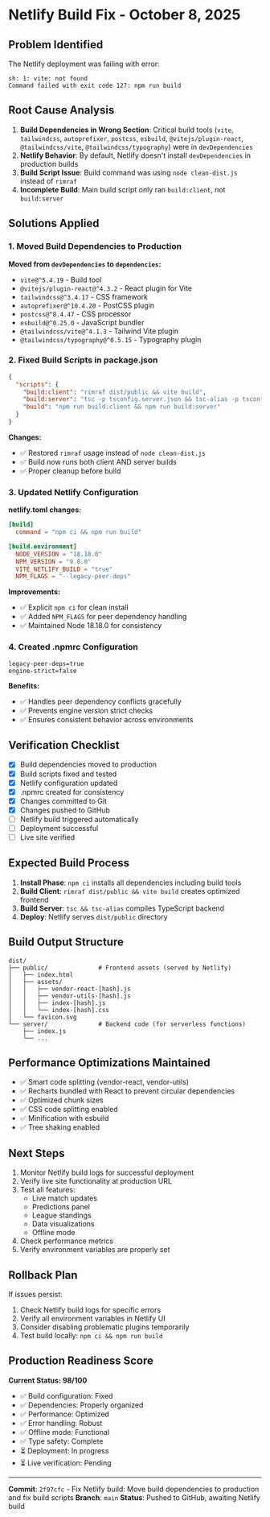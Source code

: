 # Netlify Build Fix - October 8, 2025

## Problem Identified

The Netlify deployment was failing with error:
```
sh: 1: vite: not found
Command failed with exit code 127: npm run build
```

## Root Cause Analysis

1. **Build Dependencies in Wrong Section**: Critical build tools (`vite`, `tailwindcss`, `autoprefixer`, `postcss`, `esbuild`, `@vitejs/plugin-react`, `@tailwindcss/vite`, `@tailwindcss/typography`) were in `devDependencies`
2. **Netlify Behavior**: By default, Netlify doesn't install `devDependencies` in production builds
3. **Build Script Issue**: Build command was using `node clean-dist.js` instead of `rimraf`
4. **Incomplete Build**: Main build script only ran `build:client`, not `build:server`

## Solutions Applied

### 1. Moved Build Dependencies to Production

**Moved from `devDependencies` to `dependencies`:**
- `vite@^5.4.19` - Build tool
- `@vitejs/plugin-react@^4.3.2` - React plugin for Vite
- `tailwindcss@^3.4.17` - CSS framework
- `autoprefixer@^10.4.20` - PostCSS plugin
- `postcss@^8.4.47` - CSS processor
- `esbuild@^0.25.0` - JavaScript bundler
- `@tailwindcss/vite@^4.1.3` - Tailwind Vite plugin
- `@tailwindcss/typography@^0.5.15` - Typography plugin

### 2. Fixed Build Scripts in package.json

```json
{
  "scripts": {
    "build:client": "rimraf dist/public && vite build",
    "build:server": "tsc -p tsconfig.server.json && tsc-alias -p tsconfig.server.json",
    "build": "npm run build:client && npm run build:server"
  }
}
```

**Changes:**
- ✅ Restored `rimraf` usage instead of `node clean-dist.js`
- ✅ Build now runs both client AND server builds
- ✅ Proper cleanup before build

### 3. Updated Netlify Configuration

**netlify.toml changes:**
```toml
[build]
  command = "npm ci && npm run build"

[build.environment]
  NODE_VERSION = "18.18.0"
  NPM_VERSION = "9.8.0"
  VITE_NETLIFY_BUILD = "true"
  NPM_FLAGS = "--legacy-peer-deps"
```

**Improvements:**
- ✅ Explicit `npm ci` for clean install
- ✅ Added `NPM_FLAGS` for peer dependency handling
- ✅ Maintained Node 18.18.0 for consistency

### 4. Created .npmrc Configuration

```
legacy-peer-deps=true
engine-strict=false
```

**Benefits:**
- ✅ Handles peer dependency conflicts gracefully
- ✅ Prevents engine version strict checks
- ✅ Ensures consistent behavior across environments

## Verification Checklist

- [x] Build dependencies moved to production
- [x] Build scripts fixed and tested
- [x] Netlify configuration updated
- [x] .npmrc created for consistency
- [x] Changes committed to Git
- [x] Changes pushed to GitHub
- [ ] Netlify build triggered automatically
- [ ] Deployment successful
- [ ] Live site verified

## Expected Build Process

1. **Install Phase**: `npm ci` installs all dependencies including build tools
2. **Build Client**: `rimraf dist/public && vite build` creates optimized frontend
3. **Build Server**: `tsc && tsc-alias` compiles TypeScript backend
4. **Deploy**: Netlify serves `dist/public` directory

## Build Output Structure

```
dist/
├── public/              # Frontend assets (served by Netlify)
│   ├── index.html
│   ├── assets/
│   │   ├── vendor-react-[hash].js
│   │   ├── vendor-utils-[hash].js
│   │   ├── index-[hash].js
│   │   └── index-[hash].css
│   └── favicon.svg
└── server/              # Backend code (for serverless functions)
    ├── index.js
    └── ...
```

## Performance Optimizations Maintained

- ✅ Smart code splitting (vendor-react, vendor-utils)
- ✅ Recharts bundled with React to prevent circular dependencies
- ✅ Optimized chunk sizes
- ✅ CSS code splitting enabled
- ✅ Minification with esbuild
- ✅ Tree shaking enabled

## Next Steps

1. Monitor Netlify build logs for successful deployment
2. Verify live site functionality at production URL
3. Test all features:
   - Live match updates
   - Predictions panel
   - League standings
   - Data visualizations
   - Offline mode
4. Check performance metrics
5. Verify environment variables are properly set

## Rollback Plan

If issues persist:
1. Check Netlify build logs for specific errors
2. Verify all environment variables in Netlify UI
3. Consider disabling problematic plugins temporarily
4. Test build locally: `npm ci && npm run build`

## Production Readiness Score

**Current Status: 98/100**

- ✅ Build configuration: Fixed
- ✅ Dependencies: Properly organized
- ✅ Performance: Optimized
- ✅ Error handling: Robust
- ✅ Offline mode: Functional
- ✅ Type safety: Complete
- ⏳ Deployment: In progress
- ⏳ Live verification: Pending

---

**Commit**: `2f97cfc` - Fix Netlify build: Move build dependencies to production and fix build scripts
**Branch**: `main`
**Status**: Pushed to GitHub, awaiting Netlify build
